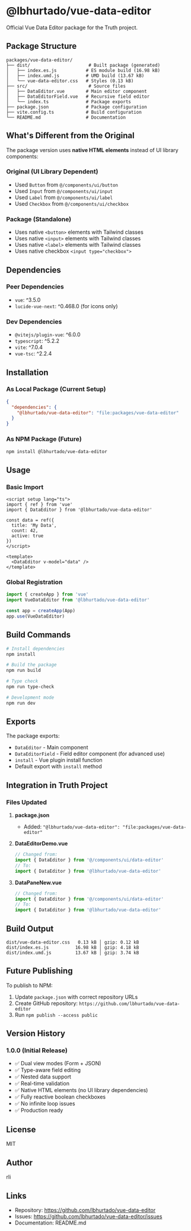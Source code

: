 # @lbhurtado/vue-data-editor

Official Vue Data Editor package for the Truth project.

## Package Structure

```
packages/vue-data-editor/
├── dist/                      # Built package (generated)
│   ├── index.es.js           # ES module build (16.98 kB)
│   ├── index.umd.js          # UMD build (13.67 kB)
│   └── vue-data-editor.css   # Styles (0.13 kB)
├── src/                       # Source files
│   ├── DataEditor.vue        # Main editor component
│   ├── DataEditorField.vue   # Recursive field editor
│   └── index.ts              # Package exports
├── package.json              # Package configuration
├── vite.config.ts            # Build configuration
└── README.md                 # Documentation
```

## What's Different from the Original

The package version uses **native HTML elements** instead of UI library components:

### Original (UI Library Dependent)
- Used `Button` from `@/components/ui/button`
- Used `Input` from `@/components/ui/input`
- Used `Label` from `@/components/ui/label`
- Used `Checkbox` from `@/components/ui/checkbox`

### Package (Standalone)
- Uses native `<button>` elements with Tailwind classes
- Uses native `<input>` elements with Tailwind classes
- Uses native `<label>` elements with Tailwind classes
- Uses native checkbox `<input type="checkbox">`

## Dependencies

### Peer Dependencies
- `vue`: ^3.5.0
- `lucide-vue-next`: ^0.468.0 (for icons only)

### Dev Dependencies
- `@vitejs/plugin-vue`: ^6.0.0
- `typescript`: ^5.2.2
- `vite`: ^7.0.4
- `vue-tsc`: ^2.2.4

## Installation

### As Local Package (Current Setup)
```json
{
  "dependencies": {
    "@lbhurtado/vue-data-editor": "file:packages/vue-data-editor"
  }
}
```

### As NPM Package (Future)
```bash
npm install @lbhurtado/vue-data-editor
```

## Usage

### Basic Import
```vue
<script setup lang="ts">
import { ref } from 'vue'
import { DataEditor } from '@lbhurtado/vue-data-editor'

const data = ref({
  title: 'My Data',
  count: 42,
  active: true
})
</script>

<template>
  <DataEditor v-model="data" />
</template>
```

### Global Registration
```typescript
import { createApp } from 'vue'
import VueDataEditor from '@lbhurtado/vue-data-editor'

const app = createApp(App)
app.use(VueDataEditor)
```

## Build Commands

```bash
# Install dependencies
npm install

# Build the package
npm run build

# Type check
npm run type-check

# Development mode
npm run dev
```

## Exports

The package exports:
- `DataEditor` - Main component
- `DataEditorField` - Field editor component (for advanced use)
- `install` - Vue plugin install function
- Default export with `install` method

## Integration in Truth Project

### Files Updated

1. **package.json**
   - Added: `"@lbhurtado/vue-data-editor": "file:packages/vue-data-editor"`

2. **DataEditorDemo.vue**
   ```typescript
   // Changed from:
   import { DataEditor } from '@/components/ui/data-editor'
   // To:
   import { DataEditor } from '@lbhurtado/vue-data-editor'
   ```

3. **DataPaneNew.vue**
   ```typescript
   // Changed from:
   import { DataEditor } from '@/components/ui/data-editor'
   // To:
   import { DataEditor } from '@lbhurtado/vue-data-editor'
   ```

## Build Output

```
dist/vue-data-editor.css   0.13 kB │ gzip: 0.12 kB
dist/index.es.js          16.98 kB │ gzip: 4.18 kB
dist/index.umd.js         13.67 kB │ gzip: 3.74 kB
```

## Future Publishing

To publish to NPM:

1. Update `package.json` with correct repository URLs
2. Create GitHub repository: `https://github.com/lbhurtado/vue-data-editor`
3. Run `npm publish --access public`

## Version History

### 1.0.0 (Initial Release)
- ✅ Dual view modes (Form + JSON)
- ✅ Type-aware field editing
- ✅ Nested data support
- ✅ Real-time validation
- ✅ Native HTML elements (no UI library dependencies)
- ✅ Fully reactive boolean checkboxes
- ✅ No infinite loop issues
- ✅ Production ready

## License

MIT

## Author

rli

## Links

- Repository: https://github.com/lbhurtado/vue-data-editor
- Issues: https://github.com/lbhurtado/vue-data-editor/issues
- Documentation: README.md
